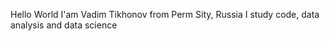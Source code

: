 Hello World
I'am Vadim Tikhonov from Perm Sity, Russia
I study code, data analysis and data science
